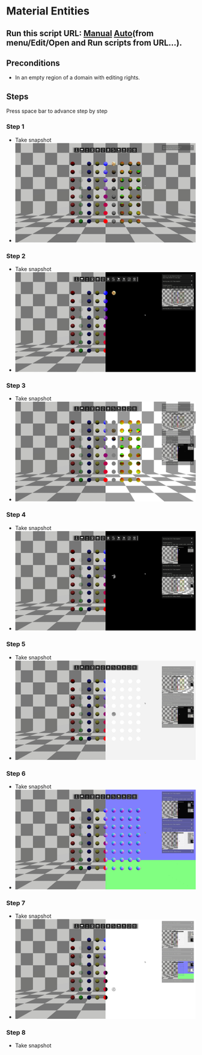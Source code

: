 # Material Entities
## Run this script URL: [Manual](./test.js?raw=true)   [Auto](./testAuto.js?raw=true)(from menu/Edit/Open and Run scripts from URL...).

## Preconditions
- In an empty region of a domain with editing rights.

## Steps
Press space bar to advance step by step

### Step 1
- Take snapshot
- ![](./ExpectedImage_00000.png)
### Step 2
- Take snapshot
- ![](./ExpectedImage_00001.png)
### Step 3
- Take snapshot
- ![](./ExpectedImage_00002.png)
### Step 4
- Take snapshot
- ![](./ExpectedImage_00003.png)
### Step 5
- Take snapshot
- ![](./ExpectedImage_00004.png)
### Step 6
- Take snapshot
- ![](./ExpectedImage_00005.png)
### Step 7
- Take snapshot
- ![](./ExpectedImage_00006.png)
### Step 8
- Take snapshot
